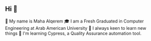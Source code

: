 ## Hi 👋

👋 My name is Maha Alqerem
🎓 I am a Fresh Graduated in Computer Engineering at Arab American University
🌱 I always keen to learn new things
🧠  I'm learning Cypress, a Quality Assurance automation tool.
